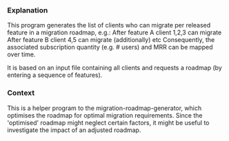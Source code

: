 ### Explanation
This program generates the list of clients who can migrate per released feature in a migration roadmap, e.g.:
After feature A client 1,2,3 can migrate
After feature B client 4,5 can migrate (additionally)
etc
Consequently, the associated subscription quantity (e.g. # users) and MRR can be mapped over time.

It is based on an input file containing all clients and requests a roadmap (by entering a sequence of features).

### Context
This is a helper program to the migration-roadmap-generator, which optimises the roadmap for optimal migration requirements.
Since the 'optimised' roadmap might neglect certain factors, it might be useful to investigate the impact of an adjusted roadmap.
